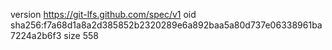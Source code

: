 version https://git-lfs.github.com/spec/v1
oid sha256:f7a68d1a8a2d385852b2320289e6a892baa5a80d737e06338961ba7224a2b6f3
size 558
